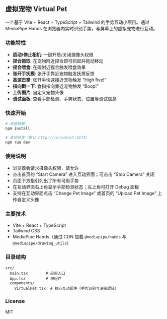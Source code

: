 ## 虚拟宠物 Virtual Pet

一个基于 Vite + React + TypeScript + Tailwind 的手势互动小项目。通过 MediaPipe Hands 在浏览器内实时识别手势，与屏幕上的虚拟宠物进行互动。

### 功能特性
- **启动/停止相机**: 一键开启/关闭摄像头权限
- **捏合抓取**: 在宠物附近捏合即可抓起并拖动移动
- **捏合喂食**: 在碗附近捏合触发喂食效果
- **张开手抚摸**: 张开手靠近宠物触发抚摸反馈
- **高速击掌**: 张开手快速接近宠物触发 “High five!”
- **指向戳一下**: 食指指向靠近宠物触发 “Boop!”
- **上传图片**: 自定义宠物头像
- **调试面板**: 查看手部检测、手势状态、位置等调试信息

### 快速开始
```bash
# 安装依赖
npm install

# 本地开发（默认 http://localhost:5173）
npm run dev
```
### 使用说明
- 浏览器会请求摄像头权限，请允许
- 点击首页的 “Start Camera” 进入互动界面；可点击 “Stop Camera” 关闭
- 页面下方指引列出了所有可用手势
- 在互动界面右上角显示手部检测状态；左上角可打开 Debug 面板
- 支持在互动界面点击 “Change Pet Image” 或首页的 “Upload Pet Image” 上传自定义头像

### 主要技术
- Vite + React + TypeScript
- Tailwind CSS
- MediaPipe Hands（通过 CDN 加载 `@mediapipe/hands` 与 `@mediapipe/drawing_utils`）

### 目录结构
```
src/
  main.tsx        # 应用入口
  App.tsx         # 根组件
  components/
    VirtualPet.tsx  # 核心互动组件（手势识别与渲染逻辑）
```

### License
MIT
